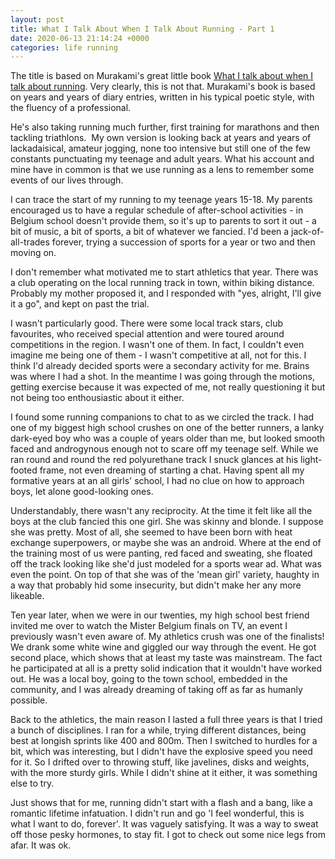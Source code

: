 ```yaml
---
layout: post
title: What I Talk About When I Talk About Running - Part 1 
date: 2020-06-13 21:14:24 +0000
categories: life running
---
```

The title is based on Murakami's great little book [What I talk about when I talk about running](https://www.goodreads.com/book/show/2195464.What_I_Talk_About_When_I_Talk_About_Running). Very clearly, this is not that. Murakami's book is based on years and years of diary entries, written in his typical poetic style, with the fluency of a professional.

He's also taking running much further, first training for marathons and then tackling triathlons.  My own version is looking back at years and years of lackadaisical, amateur jogging, none too intensive but still one of the few constants punctuating my teenage and adult years. What his account and mine have in common is that we use running as a lens to remember some events of our lives through.

I can trace the start of my running to my teenage years 15-18. My parents encouraged us to have a regular schedule of after-school activities - in Belgium school doesn't provide them, so it's up to parents to sort it out - a bit of music, a bit of sports, a bit of whatever we fancied. I'd been a jack-of-all-trades forever, trying a succession of sports for a year or two and then moving on.

I don't remember what motivated me to start athletics that year. There was a club operating on the local running track in town, within biking distance. Probably my mother proposed it, and I responded with "yes, alright, I'll give it a go", and kept on past the trial.

I wasn't particularly good. There were some local track stars, club favourites, who received special attention and were toured around competitions in the region. I wasn't one of them. In fact, I couldn't even imagine me being one of them - I wasn't competitive at all, not for this. I think I'd already decided sports were a secondary activity for me.  Brains was where I had a shot. In the meantime I was going through the motions, getting exercise because it was expected of me, not really questioning it but not being too enthousiastic about it either.

I found some running companions to chat to as we circled the track. I had one of my biggest high school crushes on one of the better runners, a lanky dark-eyed boy who was a couple of years older than me, but looked smooth faced and androgynous enough not to scare off my teenage self. While we ran round and round the red polyurethane track I snuck glances at his light-footed frame, not even dreaming of starting a chat. Having spent all my formative years at an all girls' school, I had no clue on how to approach boys, let alone good-looking ones.

Understandably, there wasn't any reciprocity. At the time it felt like all the boys at the club fancied this one girl. She was skinny and blonde. I suppose she was pretty. Most of all, she seemed to have been born with heat exchange superpowers, or maybe she was an android. Where at the end of the training most of us were panting, red faced and sweating, she floated off the track looking like she'd just modeled for a sports wear ad. What was even the point. On top of that she was of the 'mean girl' variety, haughty in a way that probably hid some insecurity, but didn't make her any more likeable.

Ten year later, when we were in our twenties,  my high school best friend invited me over to watch the Mister Belgium finals on TV, an event I previously wasn't even aware of. My athletics crush was one of the finalists! We drank some white wine and giggled our way through the event. He got second place, which shows that at least my taste was mainstream. The fact he participated at all is a pretty solid indication that it wouldn't have worked out. He was a local boy, going to the town school, embedded in the community, and I was already dreaming of taking off as far as humanly possible.

Back to the athletics, the main reason I lasted a full three years is that I tried a bunch of disciplines. I ran for a while, trying different distances, being best at longish sprints like 400 and 800m. Then I switched to hurdles for a bit, which was interesting, but I didn't have the explosive speed you need for it. So I drifted over to throwing stuff, like javelines, disks and weights, with the more sturdy girls. While I didn't shine at it either, it was something else to try.

Just shows that for me, running didn't start with a flash and a bang, like a romantic lifetime infatuation. I didn't run and go 'I feel wonderful, this is what I want to do, forever'. It was vaguely satisfying. It was a way to sweat off those pesky hormones, to stay fit. I got to check out some nice legs from afar. It was ok.
